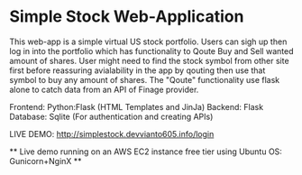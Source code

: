 # Simple Stock Web-Application

This web-app is a simple virtual US stock portfolio. Users can sigh up then log in into the portfolio which has functionality to Qoute Buy and Sell wanted amount of shares. User might need to find the stock symbol from other site first before reassuring avialability in the app by qouting then use that symbol to buy any amount of shares. The "Qoute" functionality use flask alone to catch data from an API of Finage provider.

Frontend: Python:Flask (HTML Templates and JinJa)
Backend: Flask
Database: Sqlite (For authentication and creating APIs)

LIVE DEMO: http://simplestock.devvianto605.info/login

** Live demo running on an AWS EC2 instance free tier using Ubuntu OS: Gunicorn+NginX **
